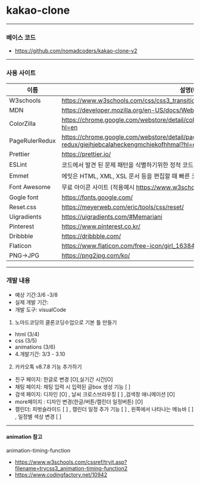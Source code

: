 # kakao-clone

---

### 베이스 코드

- https://github.com/nomadcoders/kakao-clone-v2

---

### 사용 사이트

| 이름           | 설명(URL)                                                                                         |
| -------------- | ------------------------------------------------------------------------------------------------- |
| W3schools      | https://www.w3schools.com/css/css3_transitions.asp                                                |
| MDN            | https://developer.mozilla.org/en-US/docs/Web/CSS/transform-function/translateY                    |
| ColorZilla     | https://chrome.google.com/webstore/detail/colorzilla/bhlhnicpbhignbdhedgjhgdocnmhomnp?hl=en       |
| PageRulerRedux | https://chrome.google.com/webstore/detail/page-ruler-redux/giejhjebcalaheckengmchjekofhhmal?hl=en |
| Prettier       | https://prettier.io/                                                                              |
| ESLint         | 코드에서 발견 된 문제 패턴을 식별하기위한 정적 코드 분석 도구                                     |
| Emmet          | 에밋은 HTML, XML, XSL 문서 등을 편집할 때 빠른 코딩을 위해 사용하는 플러그인이다.                 |
| Font Awesome   | 무료 아이콘 사이트 (적용예시 https://www.w3schools.com/icons/fontawesome5_intro.asp )             |
| Gogle font     | https://fonts.google.com/                                                                         |
| Reset.css      | https://meyerweb.com/eric/tools/css/reset/​                                                       |
| Uigradients    | https://uigradients.com/#Memariani                                                                |
| Pinterest      | https://www.pinterest.co.kr/                                                                      |
| Dribbble       | https://dribbble.com/                                                                             |
| Flaticon       | https://www.flaticon.com/free-icon/girl_163847?term=profile&page=1&position=57                    |
| PNG->JPG       | https://png2jpg.com/ko/                                                                           |

---

### 개발 내용

- 예상 기간:3/6 -3/8
- 실제 개발 기간:
- 개발 도구: visualCode

1. 노마드코딩의 클론코딩수업으로 기본 틀 만들기

- html (3/4)
- css (3/5)
- animations (3/6)
- 4.개발기간: 3/3 - 3.10

2. 카카오톡 v8.7.8 기능 추가하기

- 친구 페이지: 한글로 변경 [O],실기간 시간[O]
- 채팅 페이지: 채팅 입력 시 입력된 글box 생성 기능 [ ]
- 검색 페이지: 디자인 [O] , 날씨 크로스브라우징 [ ] ,검색창 애니메이션 [O]
- more페이지 : 디자인 변경(한글/버튼/캘린더 일정버튼) [O]
- 캘린더: 피벗슬라이드 [ ] , 캘린더 일정 추가 기능 [ ] , 왼쪽에서 나타나는 메뉴바 [ ] , 일정별 색상 변경 [ ]

---

#### animation 참고

animation-timing-function

- https://www.w3schools.com/cssref/tryit.asp?filename=trycss3_animation-timing-function2
- https://www.codingfactory.net/10942
